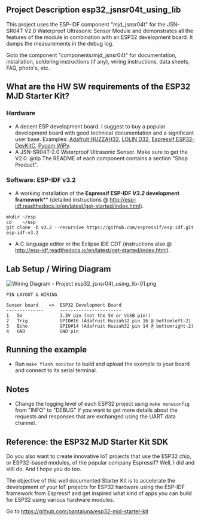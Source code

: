 ## Project Description esp32_jsnsr04t_using_lib
This project uses the ESP-IDF component "mjd_jsnsr04t" for the JSN-SR04T V2.0 Waterproof Ultrasonic Sensor Module and demonstrates all the features of the module in combination with an ESP32 development board. It dumps the measurements in the debug log.

Goto the component "components/mjd_jsnsr04t" for documentation, installation, soldering instructions (if any), wiring instructions, data sheets, FAQ, photo's, etc.



## What are the HW SW requirements of the ESP32 MJD Starter Kit?

### Hardware

- A decent ESP development board. I suggest to buy a popular development board with good technical documentation and a significant user base. Examples: [Adafruit HUZZAH32](https://www.adafruit.com/product/3405), [LOLIN D32](https://wiki.wemos.cc/products:d32:d32), [Espressif ESP32-DevKitC](http://espressif.com/en/products/hardware/esp32-devkitc/overview), [Pycom WiPy](https://pycom.io/hardware/).
- A JSN-SR04T-2.0 Waterproof Ultrasonic Sensor. Make sure to get the V2.0. @tip The README of each component contains a section "Shop Product".



### Software: ESP-IDF v3.2

- A working installation of the **Espressif ESP-IDF *V3.2* development framework**** (detailed instructions @ http://esp-idf.readthedocs.io/en/latest/get-started/index.html).

```
mkdir ~/esp
cd    ~/esp
git clone -b v3.2 --recursive https://github.com/espressif/esp-idf.git esp-idf-v3.2
```

- A C language editor or the Eclipse IDE CDT (instructions also @ http://esp-idf.readthedocs.io/en/latest/get-started/index.html).



## Lab Setup / Wiring Diagram

![Wiring Diagram - Project esp32_jsnsr04t_using_lib-01.png](_doc/Wiring%20Diagram%20-%20Project%20esp32_jsnsr04t_using_lib-01.png)



```
PIN LAYOUT & WIRING

Sensor board    =>	ESP32 Development Board
--------------      -----------------------
1   5V              3.3V pin (not the 5V or VUSB pin!)
2   Trig            GPIO#16 (Adafruit Huzzah32 pin 16 @ bottomleft-2)
3   Echo            GPIO#14 (Adafruit Huzzah32 pin 14 @ bottomright-2)
4   GND             GND pin
```



## Running the example
- Run `make flash monitor` to build and upload the example to your board and connect to its serial terminal.



## Notes
- Change the logging level of each ESP32 project using `make menuconfig` from "INFO" to "DEBUG" if you want to get more details about the requests and responses that are exchanged using the UART data channel.



## Reference: the ESP32 MJD Starter Kit SDK

Do you also want to create innovative IoT projects that use the ESP32 chip, or ESP32-based modules, of the popular company Espressif? Well, I did and still do. And I hope you do too.

The objective of this well documented Starter Kit is to accelerate the development of your IoT projects for ESP32 hardware using the ESP-IDF framework from Espressif and get inspired what kind of apps you can build for ESP32 using various hardware modules.

Go to https://github.com/pantaluna/esp32-mjd-starter-kit

